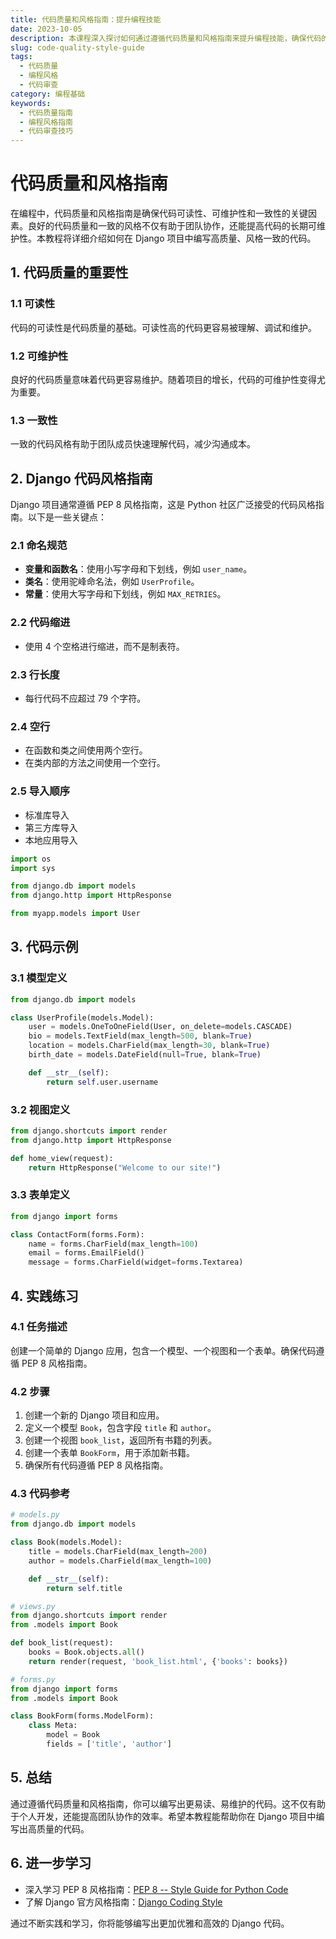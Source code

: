 ```yaml
---
title: 代码质量和风格指南：提升编程技能
date: 2023-10-05
description: 本课程深入探讨如何通过遵循代码质量和风格指南来提升编程技能，确保代码的可读性、可维护性和高效性。
slug: code-quality-style-guide
tags:
  - 代码质量
  - 编程风格
  - 代码审查
category: 编程基础
keywords:
  - 代码质量指南
  - 编程风格指南
  - 代码审查技巧
---
```


# 代码质量和风格指南

在编程中，代码质量和风格指南是确保代码可读性、可维护性和一致性的关键因素。良好的代码质量和一致的风格不仅有助于团队协作，还能提高代码的长期可维护性。本教程将详细介绍如何在 Django 项目中编写高质量、风格一致的代码。

## 1. 代码质量的重要性

### 1.1 可读性
代码的可读性是代码质量的基础。可读性高的代码更容易被理解、调试和维护。

### 1.2 可维护性
良好的代码质量意味着代码更容易维护。随着项目的增长，代码的可维护性变得尤为重要。

### 1.3 一致性
一致的代码风格有助于团队成员快速理解代码，减少沟通成本。

## 2. Django 代码风格指南

Django 项目通常遵循 PEP 8 风格指南，这是 Python 社区广泛接受的代码风格指南。以下是一些关键点：

### 2.1 命名规范
- **变量和函数名**：使用小写字母和下划线，例如 `user_name`。
- **类名**：使用驼峰命名法，例如 `UserProfile`。
- **常量**：使用大写字母和下划线，例如 `MAX_RETRIES`。

### 2.2 代码缩进
- 使用 4 个空格进行缩进，而不是制表符。

### 2.3 行长度
- 每行代码不应超过 79 个字符。

### 2.4 空行
- 在函数和类之间使用两个空行。
- 在类内部的方法之间使用一个空行。

### 2.5 导入顺序
- 标准库导入
- 第三方库导入
- 本地应用导入

```python
import os
import sys

from django.db import models
from django.http import HttpResponse

from myapp.models import User
```

## 3. 代码示例

### 3.1 模型定义

```python
from django.db import models

class UserProfile(models.Model):
    user = models.OneToOneField(User, on_delete=models.CASCADE)
    bio = models.TextField(max_length=500, blank=True)
    location = models.CharField(max_length=30, blank=True)
    birth_date = models.DateField(null=True, blank=True)

    def __str__(self):
        return self.user.username
```

### 3.2 视图定义

```python
from django.shortcuts import render
from django.http import HttpResponse

def home_view(request):
    return HttpResponse("Welcome to our site!")
```

### 3.3 表单定义

```python
from django import forms

class ContactForm(forms.Form):
    name = forms.CharField(max_length=100)
    email = forms.EmailField()
    message = forms.CharField(widget=forms.Textarea)
```

## 4. 实践练习

### 4.1 任务描述
创建一个简单的 Django 应用，包含一个模型、一个视图和一个表单。确保代码遵循 PEP 8 风格指南。

### 4.2 步骤
1. 创建一个新的 Django 项目和应用。
2. 定义一个模型 `Book`，包含字段 `title` 和 `author`。
3. 创建一个视图 `book_list`，返回所有书籍的列表。
4. 创建一个表单 `BookForm`，用于添加新书籍。
5. 确保所有代码遵循 PEP 8 风格指南。

### 4.3 代码参考

```python
# models.py
from django.db import models

class Book(models.Model):
    title = models.CharField(max_length=200)
    author = models.CharField(max_length=100)

    def __str__(self):
        return self.title

# views.py
from django.shortcuts import render
from .models import Book

def book_list(request):
    books = Book.objects.all()
    return render(request, 'book_list.html', {'books': books})

# forms.py
from django import forms
from .models import Book

class BookForm(forms.ModelForm):
    class Meta:
        model = Book
        fields = ['title', 'author']
```

## 5. 总结

通过遵循代码质量和风格指南，你可以编写出更易读、易维护的代码。这不仅有助于个人开发，还能提高团队协作的效率。希望本教程能帮助你在 Django 项目中编写出高质量的代码。

## 6. 进一步学习

- 深入学习 PEP 8 风格指南：[PEP 8 -- Style Guide for Python Code](https://www.python.org/dev/peps/pep-0008/)
- 了解 Django 官方风格指南：[Django Coding Style](https://docs.djangoproject.com/en/stable/internals/contributing/writing-code/coding-style/)

通过不断实践和学习，你将能够编写出更加优雅和高效的 Django 代码。